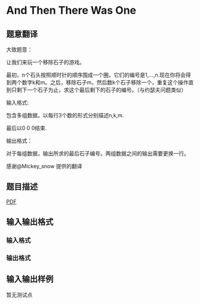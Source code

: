 # And Then There Was One

## 题意翻译

大致题意：

让我们来玩一个移除石子的游戏。

最初，n个石头按照顺时针的顺序围成一个圈，它们的编号是1,...,n.现在你将会得到两个数字k和m。之后，移除石子m，然后数k个石子移除一个，重复这个操作直到只剩下一个石子为止，求这个最后剩下的石子的编号。（与约瑟夫问题类似）

输入格式:

包含多组数据，以每行3个数的形式分别描述n,k,m.

最后以0 0 0结束.

输出格式：

对于每组数据，输出所求的最后石子编号。两组数据之间的输出需要更换一行。

感谢@Mickey_snow 提供的翻译

## 题目描述

[problemUrl]: https://uva.onlinejudge.org/index.php?option=com_onlinejudge&Itemid=8&category=446&page=show_problem&problem=4140

[PDF](https://uva.onlinejudge.org/external/13/p1394.pdf)

## 输入输出格式

### 输入格式

### 输出格式

## 输入输出样例

暂无测试点

